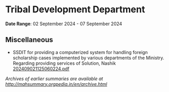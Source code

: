# Tribal Development Department

**Date Range**: 02 September 2024 - 07 September 2024


## Miscellaneous
- SSDIT for providing a computerized system for handling foreign scholarship cases implemented by various departments of the Ministry. Regarding providing services of Solution, Nashik\
  [202409021125060224.pdf](https://gr.maharashtra.gov.in/Site/Upload/Government%20Resolutions/English/202409021125060224...pdf)


*Archives of earlier summaries are available at http://mahsummary.orgpedia.in/en/archive.html*